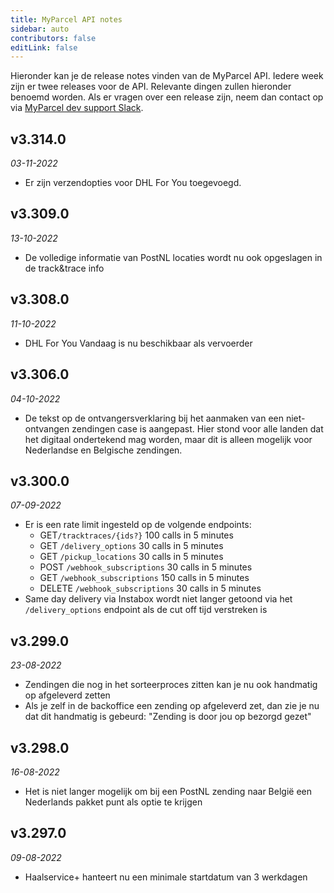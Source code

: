 ```yaml
---
title: MyParcel API notes
sidebar: auto
contributors: false
editLink: false
---
```

Hieronder kan je de release notes vinden van de MyParcel API. Iedere week zijn er twee releases voor de API. Relevante dingen zullen hieronder benoemd worden. Als er vragen over een release zijn, neem dan contact op via [MyParcel dev support Slack](https://join.slack.com/t/myparcel-dev/shared_invite/enQtNDkyNTg3NzA1MjM4LWQ5MWE5MTQ3MDg4YjU5NzdjYjk0OTY1ZDJiYjU5YzJjNzk3Yzk3NGY0OWFkZDU4MDYwZDEyZDlhZTgzOWM1MjI/).

## v3.314.0
_03-11-2022_
* Er zijn verzendopties voor DHL For You toegevoegd.

## v3.309.0
_13-10-2022_
* De volledige informatie van PostNL locaties wordt nu ook opgeslagen in de track&trace info

## v3.308.0
_11-10-2022_
* DHL For You Vandaag is nu beschikbaar als vervoerder

## v3.306.0
_04-10-2022_
* De tekst op de ontvangersverklaring bij het aanmaken van een niet-ontvangen zendingen case is aangepast. Hier stond voor alle landen dat het digitaal ondertekend mag worden, maar dit is alleen mogelijk voor Nederlandse en Belgische zendingen.

## v3.300.0
_07-09-2022_
* Er is een rate limit ingesteld op de volgende endpoints:
  * GET`/tracktraces/{ids?}` 100 calls in 5 minutes
  * GET `/delivery_options` 30 calls in 5 minutes
  * GET `/pickup_locations` 30 calls in 5 minutes
  * POST `/webhook_subscriptions` 30 calls in 5 minutes
  * GET `/webhook_subscriptions` 150 calls in 5 minutes
  * DELETE `/webhook_subscriptions` 30 calls in 5 minutes
* Same day delivery via Instabox wordt niet langer getoond via het `/delivery_options` endpoint als de cut off tijd verstreken is

## v3.299.0
_23-08-2022_
* Zendingen die nog in het sorteerproces zitten kan je nu ook handmatig op afgeleverd zetten
* Als je zelf in de backoffice een zending op afgeleverd zet, dan zie je nu dat dit handmatig is gebeurd: "Zending is door jou op bezorgd gezet"

## v3.298.0
_16-08-2022_
* Het is niet langer mogelijk om bij een PostNL zending naar België een Nederlands pakket punt als optie te krijgen

## v3.297.0
_09-08-2022_
* Haalservice+ hanteert nu een minimale startdatum van 3 werkdagen
